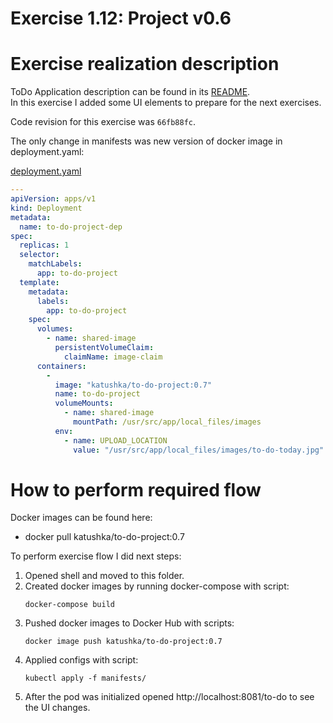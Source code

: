 # Exercise 1.12: Project v0.6

# Exercise realization description

ToDo Application description can be found in its [README](../to-do-project/README.md).  
In this exercise I added some UI elements to prepare for the next exercises.

Code revision for this exercise was `66fb88fc`.

The only change in manifests was new version of docker image in deployment.yaml:

[deployment.yaml](./manifests/2.deployment.yaml)
```yaml
---
apiVersion: apps/v1
kind: Deployment
metadata:
  name: to-do-project-dep
spec:
  replicas: 1
  selector:
    matchLabels:
      app: to-do-project
  template:
    metadata:
      labels:
        app: to-do-project
    spec:
      volumes:
        - name: shared-image
          persistentVolumeClaim:
            claimName: image-claim
      containers:
        -
          image: "katushka/to-do-project:0.7"
          name: to-do-project
          volumeMounts:
            - name: shared-image
              mountPath: /usr/src/app/local_files/images
          env:
            - name: UPLOAD_LOCATION
              value: "/usr/src/app/local_files/images/to-do-today.jpg"

```

# How to perform required flow

Docker images can be found here:
- docker pull katushka/to-do-project:0.7

To perform exercise flow I did next steps:

1. Opened shell and moved to this folder.
2. Created docker images by running docker-compose with script:
    ```shell
    docker-compose build
    ```
3. Pushed docker images to Docker Hub with scripts:
    ```shell
    docker image push katushka/to-do-project:0.7
    ```
4. Applied configs with script:
    ```shell
    kubectl apply -f manifests/
    ```  
5. After the pod was initialized opened http://localhost:8081/to-do to see the UI changes.
